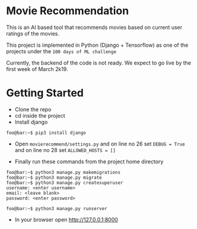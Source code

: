 # Movie Recommendation

This is an AI based tool that recommends movies based on current user ratings of the movies.

This project is implemented in Python (Django + Tensorflow) as one of the projects under the `100 days of ML challenge`

Currently, the backend of the code is not ready. We expect to go live by the first week of March 2k19. 

# Getting Started

* Clone the repo
* cd inside the project
* Install django

 ```console
foo@bar:~$ pip3 install django
```
* Open `movierecommend/settings.py` and on line no 26 set `DEBUG = True` and on line no 28 set `ALLOWED_HOSTS = []`

* Finally run these commands from the project home directory

```console
foo@bar:~$ python3 manage.py makemigrations
foo@bar:~$ python3 manage.py migrate
foo@bar:~$ python3 manage.py createsuperuser
username: <enter username>
email: <leave blank>
password: <enter password>

foo@bar:~$ python3 manage.py runserver
 ```

* In your browser open http://127.0.0.1:8000